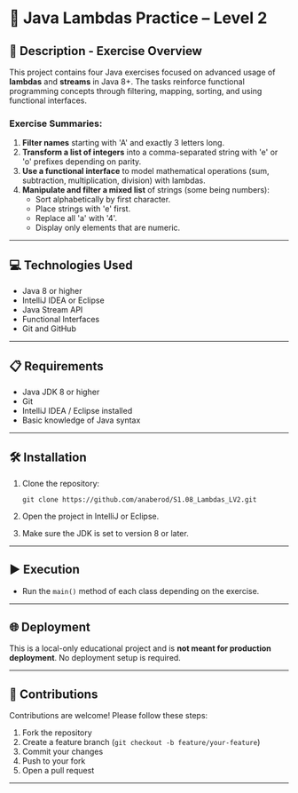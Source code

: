 
# 🧠 Java Lambdas Practice – Level 2

## 📄 Description - Exercise Overview

This project contains four Java exercises focused on advanced usage of **lambdas** and **streams** in Java 8+. The tasks reinforce functional programming concepts through filtering, mapping, sorting, and using functional interfaces.

### Exercise Summaries:

1. **Filter names** starting with 'A' and exactly 3 letters long.
2. **Transform a list of integers** into a comma-separated string with 'e' or 'o' prefixes depending on parity.
3. **Use a functional interface** to model mathematical operations (sum, subtraction, multiplication, division) with lambdas.
4. **Manipulate and filter a mixed list** of strings (some being numbers):
    - Sort alphabetically by first character.
    - Place strings with 'e' first.
    - Replace all 'a' with '4'.
    - Display only elements that are numeric.

---

## 💻 Technologies Used

- Java 8 or higher
- IntelliJ IDEA or Eclipse
- Java Stream API
- Functional Interfaces
- Git and GitHub

---

## 📋 Requirements

- Java JDK 8 or higher
- Git
- IntelliJ IDEA / Eclipse installed
- Basic knowledge of Java syntax

---

## 🛠️ Installation

1. Clone the repository:
   ```
   git clone https://github.com/anaberod/S1.08_Lambdas_LV2.git
   ```

2. Open the project in IntelliJ or Eclipse.

3. Make sure the JDK is set to version 8 or later.

---

## ▶️ Execution

- Run the `main()` method of each class depending on the exercise.

---

## 🌐 Deployment

This is a local-only educational project and is **not meant for production deployment**. No deployment setup is required.

---

## 🤝 Contributions

Contributions are welcome! Please follow these steps:

1. Fork the repository
2. Create a feature branch (`git checkout -b feature/your-feature`)
3. Commit your changes
4. Push to your fork
5. Open a pull request

---
